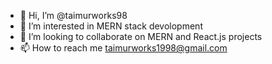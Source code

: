 - 👋 Hi, I’m @taimurworks98
- 👀 I’m interested in MERN stack devolopment
- 💞️ I’m looking to collaborate on MERN and React.js projects
- 📫 How to reach me taimurworks1998@gmail.com

<!---
taimurworks98/taimurworks98 is a ✨ special ✨ repository because its `README.md` (this file) appears on your GitHub profile.
You can click the Preview link to take a look at your changes.
--->
